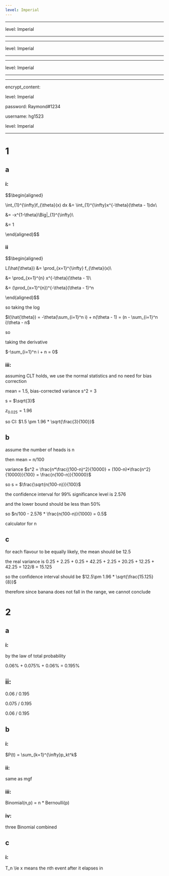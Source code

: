 ```yaml
---
level: Imperial
---
```

---
level: Imperial
---
---
level: Imperial
---
---
level: Imperial
---
---
encrypt_content:
  level: Imperial
  password: Raymond#1234
  username: hg1523
level: Imperial
---
# 1
## a
### i:

$$\begin{aligned}
\int_{1}^{\infty}f_{\theta}(x) dx &= \int_{1}^{\infty}x^{-\theta}(\theta - 1)dx\\
&= -x^{1-\theta}\Big|_{1}^{\infty}\\
&= 1
\end{aligned}$$

### ii
$$\begin{aligned}
L(\hat{\theta}) &= \prod_{x=1}^{\infty} f_{\theta}(x)\\
&= \prod_{x=1}^{n} x^{-\theta}(\theta - 1)\\
&= (\prod_{x=1}^{n})^{-\theta}(\theta - 1)^n
\end{aligned}$$

so taking the log

$l(\hat{\theta}) = -\theta(\sum_{i=1}^n i) + n(\theta - 1) = (n - \sum_{i=1}^n i)\theta - n$

so 

taking the derivative

$-\sum_{i=1}^n i + n = 0$

### iii:
assuming CLT holds, we use the normal statistics and no need for bias correction

mean = 1.5, bias-corrected variance s^2 = 3

s = $\sqrt{3}$

$z_{0.025} = 1.96$

so CI: $1.5 \pm 1.96 * \sqrt{\frac{3}{100}}$

## b

assume the number of heads is n

then mean = n/100

variance $s^2 = \frac{n*\frac{(100-n)^2}{10000} + (100-n)*\frac{n^2}{10000}}{100} = \frac{n(100-n)}{10000}$

so s = $\frac{\sqrt{n(100-n)}}{100}$

the confidence interval for 99% significance level is 2.576

and the lower bound should be less than 50%

so $n/100 - 2.576 * \frac{n(100-n)}{1000} = 0.5$

calculator for n

## c

for each flavour to be equally likely, the mean should be 12.5 

the real variance is 0.25 + 2.25 + 0.25 + 42.25 + 2.25 + 20.25 + 12.25 + 42.25 = 122/8 = 15.125

so the confidence interval should be $12.5\pm 1.96 * \sqrt{\frac{15.125}{8}}$

therefore since banana does not fall in the range, we cannot conclude


# 2
## a
### i:
by the law of total probability

0.06% + 0.075% + 0.06% = 0.195%

## ii:

0.06 / 0.195

0.075 / 0.195

0.06 / 0.195

## b
### i:
$P(t) = \sum_{k=1}^{\infty}p_kt^k$

### ii:
same as mgf

### iii:
Binomial(n,p) = n * Bernoulli(p)

### iv:
three Binomial combined


## c
### i:
T_n \le x means the nth event after it elapses in 